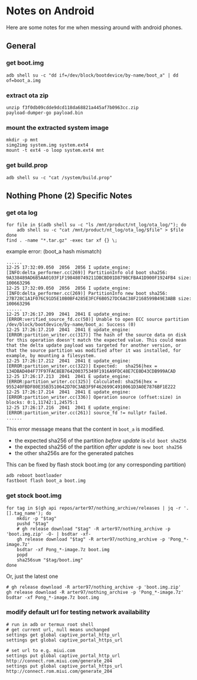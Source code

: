 # Notes on Android

Here are some notes for me when messing around with android phones.

## General

### get boot.img
```shell
adb shell su -c "dd if=/dev/block/bootdevice/by-name/boot_a" | dd of=boot_a.img
```

### extract ota zip
```shell
unzip f3f0db09cdde9dcd118da68821a445af7b0963cc.zip
payload-dumper-go payload.bin
```

### mount the extracted system image
```shell
mkdir -p mnt
simg2img system.img system.ext4
mount -t ext4 -o loop system.ext4 mnt
```

### get build.prop
```shell
adb shell su -c "cat /system/build.prop"
```

## Nothing Phone (2) Specific Notes

### get ota log
```shell
for file in $(adb shell su -c "ls /mnt/product/nt_log/ota_log/"); do
    adb shell su -c "cat /mnt/product/nt_log/ota_log/$file" > $file
done
find . -name "*.tar.gz" -exec tar xf {} \;
```
example error: (boot_a hash mismatch)
```
......
12-25 17:32:09.050  2056  2056 I update_engine: [INFO:delta_performer.cc(269)] PartitionInfo old boot sha256: 9A338489AD6B5AA0103F1F198480749211DBCBD01D879BCFBA41D900F1924FB4 size: 100663296
12-25 17:32:09.050  2056  2056 I update_engine: [INFO:delta_performer.cc(269)] PartitionInfo new boot sha256: 27B728C1A1F076C91D5E10B0BF4285E3FCF6B0527DC6AC38F2168599B49E3ABB size: 100663296
......
12-25 17:26:17.209  2041  2041 E update_engine: [ERROR:verified_source_fd.cc(50)] Unable to open ECC source partition /dev/block/bootdevice/by-name/boot_a: Success (0)
12-25 17:26:17.210  2041  2041 E update_engine: [ERROR:partition_writer.cc(317)] The hash of the source data on disk for this operation doesn't match the expected value. This could mean that the delta update payload was targeted for another version, or that the source partition was modified after it was installed, for example, by mounting a filesystem.
12-25 17:26:17.212  2041  2041 E update_engine: [ERROR:partition_writer.cc(322)] Expected:   sha256|hex = 134DBAD404F77F97FAC8EB764200375349F1916A9FDC48E7CE0D43CDB999ACAD
12-25 17:26:17.213  2041  2041 E update_engine: [ERROR:partition_writer.cc(325)] Calculated: sha256|hex = 955240FBDF80E35B3510642D70C3AB3F9F462699C4910061D3A0E7876BF1E222
12-25 17:26:17.214  2041  2041 E update_engine: [ERROR:partition_writer.cc(336)] Operation source (offset:size) in blocks: 0:1,11742:1,24575:1
12-25 17:26:17.216  2041  2041 E update_engine: [ERROR:partition_writer.cc(261)] source_fd != nullptr failed.
......
```
This error message means that the content in `boot_a` is modified.
* the expected sha256 of the partition *before update* is `old boot sha256`
* the expected sha256 of the partition *after update* is `new boot sha256`
* the other sha256s are for the generated patches

This can be fixed by flash stock boot.img (or any corresponding partition)
```shell
adb reboot bootloader
fastboot flash boot_a boot.img
```

### get stock boot.img

```shell
for tag in $(gh api repos/arter97/nothing_archive/releases | jq -r '.[].tag_name'); do
    mkdir -p "$tag"
    pushd "$tag"
    # gh release download "$tag" -R arter97/nothing_archive -p 'boot.img.zip' -O- | bsdtar -xf-
    gh release download "$tag" -R arter97/nothing_archive -p 'Pong_*-image.7z'
    bsdtar -xf Pong_*-image.7z boot.img
    popd
    sha256sum "$tag/boot.img"
done
```
Or, just the latest one
```shell
# gh release download -R arter97/nothing_archive -p 'boot.img.zip'
gh release download -R arter97/nothing_archive -p 'Pong_*-image.7z'
bsdtar -xf Pong_*-image.7z boot.img
```

### modify default url for testing network availability
```shell
# run in adb or termux root shell
# get current url, null means unchanged
settings get global captive_portal_http_url
settings get global captive_portal_https_url

# set url to e.g. miui.com
settings put global captive_portal_http_url http://connect.rom.miui.com/generate_204
settings put global captive_portal_https_url http://connect.rom.miui.com/generate_204
```
